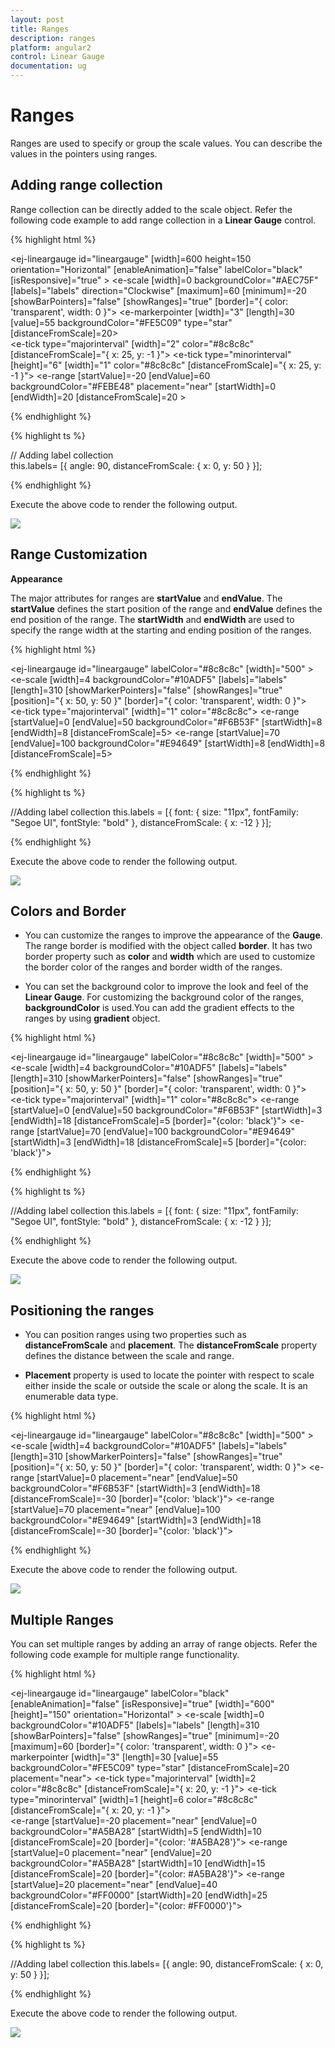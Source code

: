 ```yaml
---
layout: post
title: Ranges
description: ranges 
platform: angular2
control: Linear Gauge
documentation: ug
---
```


# Ranges 

Ranges are used to specify or group the scale values. You can describe the values in the pointers using ranges. 

## Adding range collection

Range collection can be directly added to the scale object. Refer the following code example to add range collection in a **Linear Gauge** control. 

{% highlight html %}

<ej-lineargauge id="lineargauge" [width]=600 height=150 orientation="Horizontal" 
                [enableAnimation]="false" labelColor="black" [isResponsive]="true" >
    <e-scales>
       <e-scale [width]=0 backgroundColor="#AEC75F"  [labels]="labels" direction="Clockwise"
                     [maximum]=60 [minimum]=-20 [showBarPointers]="false" [showRanges]="true"
                                            [border]="{ color: 'transparent', width: 0 }">
           <e-markerpointers>
              <e-markerpointer  [width]="3" [length]=30 [value]=55 backgroundColor="#FE5C09"
                                          type="star" [distanceFromScale]=20></e-markerpointer>
           </e-markerpointers>	
          <e-ticks>
              <e-tick type="majorinterval" [width]="2" color="#8c8c8c" 
                                 [distanceFromScale]="{ x: 25, y: -1 }"></e-tick>
              <e-tick type="minorinterval" [height]="6" [width]="1" color="#8c8c8c" 
                                     [distanceFromScale]="{ x: 25, y: -1 }"></e-tick>
        </e-ticks>
        <e-ranges>
                <e-range [startValue]=-20 [endValue]=60 backgroundColor="#FEBE48" 
                 placement="near" [startWidth]=0 [endWidth]=20 [distanceFromScale]=20 >
                </e-range>
          </e-ranges>
       </e-scale>
    </e-scales>
</ej-lineargauge>

{% endhighlight %}

{% highlight ts %}

// Adding label collection         
this.labels= [{ angle: 90, distanceFromScale: { x: 0, y: 50 } }];


{% endhighlight %}



Execute the above code to render the following output.


![](Ranges_images/Ranges_img1.png)

## Range Customization

**Appearance**

The major attributes for ranges are **startValue** and **endValue**. The **startValue** defines the start position of the range and **endValue** defines the end position of the range. The **startWidth** and **endWidth** are used to specify the range width at the starting and ending position of the ranges.


{% highlight html %}

<ej-lineargauge id="lineargauge" labelColor="#8c8c8c" [width]="500" >
    <e-scales>
       <e-scale [width]=4 backgroundColor="#10ADF5"  [labels]="labels" [length]=310
            [showMarkerPointers]="false" [showRanges]="true" [position]="{ x: 50, y: 50 }"
                                        [border]="{ color: 'transparent', width: 0 }">           	
          <e-ticks>
              <e-tick type="majorinterval" [width]="1" color="#8c8c8c"></e-tick>
        </e-ticks>
        <e-ranges>
                <e-range [startValue]=0 [endValue]=50 backgroundColor="#F6B53F"
                               [startWidth]=8 [endWidth]=8 [distanceFromScale]=5>
                </e-range>
                 <e-range [startValue]=70 [endValue]=100 backgroundColor="#E94649"
                                  [startWidth]=8 [endWidth]=8 [distanceFromScale]=5>
                </e-range>
          </e-ranges>
       </e-scale>
    </e-scales>
</ej-lineargauge>

{% endhighlight %}


{% highlight ts %}
  
//Adding label collection
this.labels = [{
    font: {
        size: "11px", fontFamily: "Segoe UI", fontStyle:
        "bold"
    }, distanceFromScale: { x: -12 }
}];

{% endhighlight %}



Execute the above code to render the following output.



![](Ranges_images/Ranges_img2.png)

## Colors and Border

* You can customize the ranges to improve the appearance of the **Gauge**. The range border is modified with the object called **border**. It has two border property such as **color** and **width** which are used to customize the border color of the ranges and border width of the ranges. 

* You can set the background color to improve the look and feel of the **Linear Gauge**. For customizing the background color of the ranges, **backgroundColor** is used.You can add the gradient effects to the ranges by using **gradient** object.


{% highlight html %}

<ej-lineargauge id="lineargauge" labelColor="#8c8c8c" [width]="500" >
    <e-scales>
       <e-scale [width]=4 backgroundColor="#10ADF5"  [labels]="labels" [length]=310
                    [showMarkerPointers]="false" [showRanges]="true"
                    [position]="{ x: 50, y: 50 }" [border]="{ color: 'transparent', width: 0 }">           	
          <e-ticks>
              <e-tick type="majorinterval" [width]="1" color="#8c8c8c"></e-tick>
        </e-ticks>
        <e-ranges>
                <e-range [startValue]=0 [endValue]=50 backgroundColor="#F6B53F" [startWidth]=3
                               [endWidth]=18 [distanceFromScale]=5 [border]="{color: 'black'}">
                </e-range>
                 <e-range [startValue]=70 [endValue]=100 backgroundColor="#E94649" [startWidth]=3
                                 [endWidth]=18 [distanceFromScale]=5 [border]="{color: 'black'}"> 
                </e-range>
          </e-ranges>
       </e-scale>
    </e-scales>
</ej-lineargauge>

{% endhighlight %}

{% highlight ts %}

//Adding label collection
this.labels = [{
    font: {
        size: "11px", fontFamily: "Segoe UI", fontStyle:
        "bold"
    }, distanceFromScale: { x: -12 }
}];


{% endhighlight %}



Execute the above code to render the following output.

![](Ranges_images/Ranges_img3.png)

## Positioning the ranges

* You can position ranges using two properties such as **distanceFromScale** and **placement**. The **distanceFromScale** property defines the distance between the scale and range. 

* **Placement** property is used to locate the pointer with respect to scale either inside the scale or outside the scale or along the scale. It is an enumerable data type. 


{% highlight html %}

<ej-lineargauge id="lineargauge" labelColor="#8c8c8c" [width]="500" >
    <e-scales>
       <e-scale [width]=4 backgroundColor="#10ADF5"  [labels]="labels" [length]=310
             [showMarkerPointers]="false" [showRanges]="true" [position]="{ x: 50, y: 50 }"
                  [border]="{ color: 'transparent', width: 0 }">
        <e-ranges>
                <e-range [startValue]=0 placement="near" [endValue]=50 backgroundColor="#F6B53F"
                 [startWidth]=3 [endWidth]=18 [distanceFromScale]=-30 [border]="{color: 'black'}">
                </e-range>
                 <e-range [startValue]=70 placement="near" [endValue]=100 backgroundColor="#E94649"
                 [startWidth]=3 [endWidth]=18 [distanceFromScale]=-30 [border]="{color: 'black'}">
                </e-range>
          </e-ranges>
       </e-scale>
    </e-scales>
</ej-lineargauge>

{% endhighlight %}


Execute the above code to render the following output.

![](Ranges_images/Ranges_img4.png)

## Multiple Ranges

You can set multiple ranges by adding an array of range objects. Refer the following code example for multiple range functionality.

{% highlight html %}

<ej-lineargauge id="lineargauge" labelColor="black" [enableAnimation]="false" [isResponsive]="true"
                                       [width]="600" [height]="150" orientation="Horizontal" >
    <e-scales>
       <e-scale [width]=0 backgroundColor="#10ADF5"  [labels]="labels" [length]=310
             [showBarPointers]="false" [showRanges]="true" [minimum]=-20 [maximum]=60
                                        [border]="{ color: 'transparent', width: 0 }">
        <e-markerpointers>
              <e-markerpointer  [width]="3" [length]=30 [value]=55 backgroundColor="#FE5C09"
                       type="star" [distanceFromScale]=20 placement="near"></e-markerpointer>
        </e-markerpointers>
        <e-ticks>
               <e-tick type="majorinterval" [width]=2 color="#8c8c8c" 
                              [distanceFromScale]="{ x: 20, y: -1 }"></e-tick>
               <e-tick type="minorinterval" [width]=1 [height]=6 color="#8c8c8c" 
                                   [distanceFromScale]="{ x: 20, y: -1 }"></e-tick>
          </e-ticks>                                                                        
        <e-ranges>
                <e-range [startValue]=-20 placement="near" [endValue]=0 backgroundColor="#A5BA28"
                    [startWidth]=5 [endWidth]=10 [distanceFromScale]=20 [border]="{color: '#A5BA28'}">
                </e-range>
                <e-range [startValue]=0 placement="near" [endValue]=20 backgroundColor="#A5BA28"
                  [startWidth]=10 [endWidth]=15 [distanceFromScale]=20 [border]="{color: #A5BA28'}">
                </e-range>
                <e-range [startValue]=20 placement="near" [endValue]=40 backgroundColor="#FF0000"
                 [startWidth]=20 [endWidth]=25 [distanceFromScale]=20 [border]="{color: #FF0000'}">
                </e-range>
          </e-ranges>
       </e-scale>
    </e-scales>
</ej-lineargauge>

{% endhighlight %}

{% highlight ts %}

//Adding label collection
this.labels= [{ angle: 90, distanceFromScale: { x: 0, y: 50 } }];

{% endhighlight %}


Execute the above code to render the following output.

![](Ranges_images/Ranges_img5.png)

